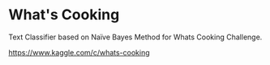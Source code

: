 # What's Cooking
Text Classifier based on Naïve Bayes Method for Whats Cooking Challenge.

https://www.kaggle.com/c/whats-cooking

